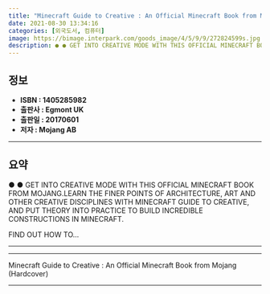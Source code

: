 ```yaml
---
title: "Minecraft Guide to Creative : An Official Minecraft Book from Mojang (Hardcover)"
date: 2021-08-30 13:34:16
categories: [외국도서, 컴퓨터]
image: https://bimage.interpark.com/goods_image/4/5/9/9/272824599s.jpg
description: ● ● GET INTO CREATIVE MODE WITH THIS OFFICIAL MINECRAFT BOOK FROM MOJANG.LEARN THE FINER POINTS OF ARCHITECTURE, ART AND OTHER CREATIVE DISCIPLINES WITH MINE
---
```


## **정보**

- **ISBN : 1405285982**
- **출판사 : Egmont UK**
- **출판일 : 20170601**
- **저자 : Mojang AB**

------



## **요약**

●  ●  GET INTO CREATIVE MODE WITH THIS  OFFICIAL MINECRAFT BOOK FROM MOJANG.LEARN THE FINER POINTS OF ARCHITECTURE, ART AND OTHER CREATIVE DISCIPLINES WITH MINECRAFT GUIDE TO CREATIVE, AND PUT THEORY INTO PRACTICE TO BUILD INCREDIBLE CONSTRUCTIONS IN MINECRAFT.

FIND OUT HOW TO... 

------



------


Minecraft Guide to Creative : An Official Minecraft Book from Mojang (Hardcover) 

------


